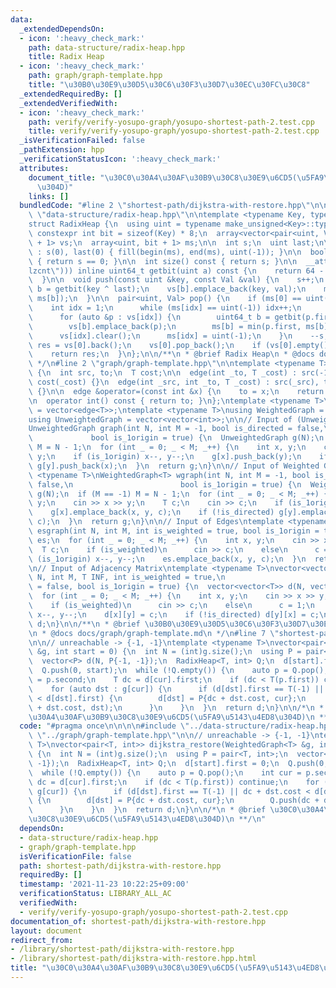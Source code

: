 ```yaml
---
data:
  _extendedDependsOn:
  - icon: ':heavy_check_mark:'
    path: data-structure/radix-heap.hpp
    title: Radix Heap
  - icon: ':heavy_check_mark:'
    path: graph/graph-template.hpp
    title: "\u30B0\u30E9\u30D5\u30C6\u30F3\u30D7\u30EC\u30FC\u30C8"
  _extendedRequiredBy: []
  _extendedVerifiedWith:
  - icon: ':heavy_check_mark:'
    path: verify/verify-yosupo-graph/yosupo-shortest-path-2.test.cpp
    title: verify/verify-yosupo-graph/yosupo-shortest-path-2.test.cpp
  _isVerificationFailed: false
  _pathExtension: hpp
  _verificationStatusIcon: ':heavy_check_mark:'
  attributes:
    document_title: "\u30C0\u30A4\u30AF\u30B9\u30C8\u30E9\u6CD5(\u5FA9\u5143\u4ED8\
      \u304D)"
    links: []
  bundledCode: "#line 2 \"shortest-path/dijkstra-with-restore.hpp\"\n\n\n\n#line 2\
    \ \"data-structure/radix-heap.hpp\"\n\ntemplate <typename Key, typename Val>\n\
    struct RadixHeap {\n  using uint = typename make_unsigned<Key>::type;\n  static\
    \ constexpr int bit = sizeof(Key) * 8;\n  array<vector<pair<uint, Val> >, bit\
    \ + 1> vs;\n  array<uint, bit + 1> ms;\n\n  int s;\n  uint last;\n\n  RadixHeap()\
    \ : s(0), last(0) { fill(begin(ms), end(ms), uint(-1)); }\n\n  bool empty() const\
    \ { return s == 0; }\n\n  int size() const { return s; }\n\n  __attribute__((target(\"\
    lzcnt\"))) inline uint64_t getbit(uint a) const {\n    return 64 - _lzcnt_u64(a);\n\
    \  }\n\n  void push(const uint &key, const Val &val) {\n    s++;\n    uint64_t\
    \ b = getbit(key ^ last);\n    vs[b].emplace_back(key, val);\n    ms[b] = min(key,\
    \ ms[b]);\n  }\n\n  pair<uint, Val> pop() {\n    if (ms[0] == uint(-1)) {\n  \
    \    int idx = 1;\n      while (ms[idx] == uint(-1)) idx++;\n      last = ms[idx];\n\
    \      for (auto &p : vs[idx]) {\n        uint64_t b = getbit(p.first ^ last);\n\
    \        vs[b].emplace_back(p);\n        ms[b] = min(p.first, ms[b]);\n      }\n\
    \      vs[idx].clear();\n      ms[idx] = uint(-1);\n    }\n    --s;\n    auto\
    \ res = vs[0].back();\n    vs[0].pop_back();\n    if (vs[0].empty()) ms[0] = uint(-1);\n\
    \    return res;\n  }\n};\n\n/**\n * @brief Radix Heap\n * @docs docs/data-structure/radix-heap.md\n\
    \ */\n#line 2 \"graph/graph-template.hpp\"\n\ntemplate <typename T>\nstruct edge\
    \ {\n  int src, to;\n  T cost;\n\n  edge(int _to, T _cost) : src(-1), to(_to),\
    \ cost(_cost) {}\n  edge(int _src, int _to, T _cost) : src(_src), to(_to), cost(_cost)\
    \ {}\n\n  edge &operator=(const int &x) {\n    to = x;\n    return *this;\n  }\n\
    \n  operator int() const { return to; }\n};\ntemplate <typename T>\nusing Edges\
    \ = vector<edge<T>>;\ntemplate <typename T>\nusing WeightedGraph = vector<Edges<T>>;\n\
    using UnweightedGraph = vector<vector<int>>;\n\n// Input of (Unweighted) Graph\n\
    UnweightedGraph graph(int N, int M = -1, bool is_directed = false,\n         \
    \             bool is_1origin = true) {\n  UnweightedGraph g(N);\n  if (M == -1)\
    \ M = N - 1;\n  for (int _ = 0; _ < M; _++) {\n    int x, y;\n    cin >> x >>\
    \ y;\n    if (is_1origin) x--, y--;\n    g[x].push_back(y);\n    if (!is_directed)\
    \ g[y].push_back(x);\n  }\n  return g;\n}\n\n// Input of Weighted Graph\ntemplate\
    \ <typename T>\nWeightedGraph<T> wgraph(int N, int M = -1, bool is_directed =\
    \ false,\n                        bool is_1origin = true) {\n  WeightedGraph<T>\
    \ g(N);\n  if (M == -1) M = N - 1;\n  for (int _ = 0; _ < M; _++) {\n    int x,\
    \ y;\n    cin >> x >> y;\n    T c;\n    cin >> c;\n    if (is_1origin) x--, y--;\n\
    \    g[x].emplace_back(x, y, c);\n    if (!is_directed) g[y].emplace_back(y, x,\
    \ c);\n  }\n  return g;\n}\n\n// Input of Edges\ntemplate <typename T>\nEdges<T>\
    \ esgraph(int N, int M, int is_weighted = true, bool is_1origin = true) {\n  Edges<T>\
    \ es;\n  for (int _ = 0; _ < M; _++) {\n    int x, y;\n    cin >> x >> y;\n  \
    \  T c;\n    if (is_weighted)\n      cin >> c;\n    else\n      c = 1;\n    if\
    \ (is_1origin) x--, y--;\n    es.emplace_back(x, y, c);\n  }\n  return es;\n}\n\
    \n// Input of Adjacency Matrix\ntemplate <typename T>\nvector<vector<T>> adjgraph(int\
    \ N, int M, T INF, int is_weighted = true,\n                           bool is_directed\
    \ = false, bool is_1origin = true) {\n  vector<vector<T>> d(N, vector<T>(N, INF));\n\
    \  for (int _ = 0; _ < M; _++) {\n    int x, y;\n    cin >> x >> y;\n    T c;\n\
    \    if (is_weighted)\n      cin >> c;\n    else\n      c = 1;\n    if (is_1origin)\
    \ x--, y--;\n    d[x][y] = c;\n    if (!is_directed) d[y][x] = c;\n  }\n  return\
    \ d;\n}\n\n/**\n * @brief \u30B0\u30E9\u30D5\u30C6\u30F3\u30D7\u30EC\u30FC\u30C8\
    \n * @docs docs/graph/graph-template.md\n */\n#line 7 \"shortest-path/dijkstra-with-restore.hpp\"\
    \n\n// unreachable -> {-1, -1}\ntemplate <typename T>\nvector<pair<T, int>> dijkstra_restore(WeightedGraph<T>\
    \ &g, int start = 0) {\n  int N = (int)g.size();\n  using P = pair<T, int>;\n\
    \  vector<P> d(N, P{-1, -1});\n  RadixHeap<T, int> Q;\n  d[start].first = 0;\n\
    \  Q.push(0, start);\n  while (!Q.empty()) {\n    auto p = Q.pop();\n    int cur\
    \ = p.second;\n    T dc = d[cur].first;\n    if (dc < T(p.first)) continue;\n\
    \    for (auto dst : g[cur]) {\n      if (d[dst].first == T(-1) || dc + dst.cost\
    \ < d[dst].first) {\n        d[dst] = P{dc + dst.cost, cur};\n        Q.push(dc\
    \ + dst.cost, dst);\n      }\n    }\n  }\n  return d;\n}\n\n/*\n * @brief \u30C0\
    \u30A4\u30AF\u30B9\u30C8\u30E9\u6CD5(\u5FA9\u5143\u4ED8\u304D)\n **/\n"
  code: "#pragma once\n\n\n\n#include \"../data-structure/radix-heap.hpp\"\n#include\
    \ \"../graph/graph-template.hpp\"\n\n// unreachable -> {-1, -1}\ntemplate <typename\
    \ T>\nvector<pair<T, int>> dijkstra_restore(WeightedGraph<T> &g, int start = 0)\
    \ {\n  int N = (int)g.size();\n  using P = pair<T, int>;\n  vector<P> d(N, P{-1,\
    \ -1});\n  RadixHeap<T, int> Q;\n  d[start].first = 0;\n  Q.push(0, start);\n\
    \  while (!Q.empty()) {\n    auto p = Q.pop();\n    int cur = p.second;\n    T\
    \ dc = d[cur].first;\n    if (dc < T(p.first)) continue;\n    for (auto dst :\
    \ g[cur]) {\n      if (d[dst].first == T(-1) || dc + dst.cost < d[dst].first)\
    \ {\n        d[dst] = P{dc + dst.cost, cur};\n        Q.push(dc + dst.cost, dst);\n\
    \      }\n    }\n  }\n  return d;\n}\n\n/*\n * @brief \u30C0\u30A4\u30AF\u30B9\
    \u30C8\u30E9\u6CD5(\u5FA9\u5143\u4ED8\u304D)\n **/\n"
  dependsOn:
  - data-structure/radix-heap.hpp
  - graph/graph-template.hpp
  isVerificationFile: false
  path: shortest-path/dijkstra-with-restore.hpp
  requiredBy: []
  timestamp: '2021-11-23 10:22:25+09:00'
  verificationStatus: LIBRARY_ALL_AC
  verifiedWith:
  - verify/verify-yosupo-graph/yosupo-shortest-path-2.test.cpp
documentation_of: shortest-path/dijkstra-with-restore.hpp
layout: document
redirect_from:
- /library/shortest-path/dijkstra-with-restore.hpp
- /library/shortest-path/dijkstra-with-restore.hpp.html
title: "\u30C0\u30A4\u30AF\u30B9\u30C8\u30E9\u6CD5(\u5FA9\u5143\u4ED8\u304D)"
---
```

